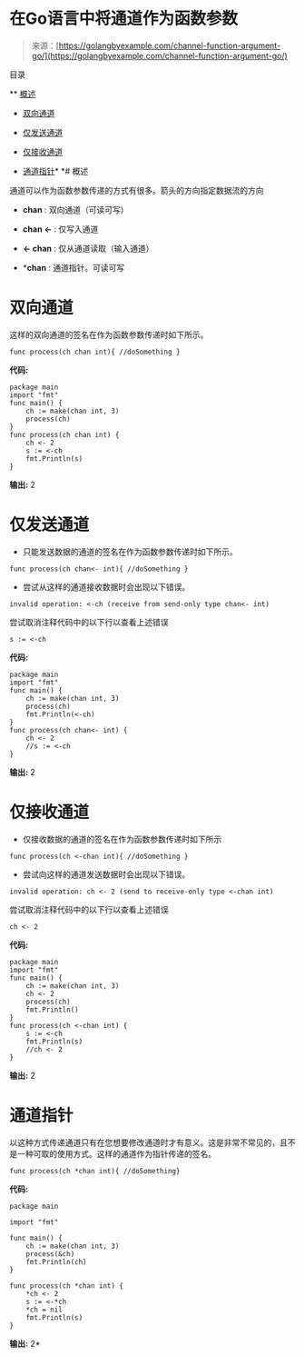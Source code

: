 <!--yml

类别: 未分类

日期: 2024-10-13 06:08:53

-->

# 在Go语言中将通道作为函数参数

> 来源：[https://golangbyexample.com/channel-function-argument-go/](https://golangbyexample.com/channel-function-argument-go/)

目录

**   [概述](#Overview "概述")

+   [双向通道](#Bidirectional_channel "双向通道")

+   [仅发送通道](#Only_Send_Channel "仅发送通道")

+   [仅接收通道](#Only_Receive_Channel "仅接收通道")

+   [通道指针](#Channel_Pointer "通道指针")*  *# 概述

通道可以作为函数参数传递的方式有很多。箭头的方向指定数据流的方向

+   **chan** : 双向通道（可读可写）

+   **chan <-** : 仅写入通道

+   **<- chan** : 仅从通道读取（输入通道）

+   ***chan** : 通道指针。可读可写

# **双向通道**

这样的双向通道的签名在作为函数参数传递时如下所示。

```
func process(ch chan int){ //doSomething }
```

**代码:**

```
package main
import "fmt"
func main() {
    ch := make(chan int, 3)
    process(ch)
}
func process(ch chan int) {
    ch <- 2
    s := <-ch
    fmt.Println(s)
}
```

**输出:** 2

# **仅发送通道**

+   只能发送数据的通道的签名在作为函数参数传递时如下所示。

```
func process(ch chan<- int){ //doSomething }
```

+   尝试从这样的通道接收数据时会出现以下错误。

```
invalid operation: <-ch (receive from send-only type chan<- int)
```

尝试取消注释代码中的以下行以查看上述错误

```
s := <-ch
```

**代码:**

```
package main
import "fmt"
func main() {
    ch := make(chan int, 3)
    process(ch)
    fmt.Println(<-ch)
}
func process(ch chan<- int) {
    ch <- 2
    //s := <-ch
}
```

**输出:** 2

# **仅接收通道**

+   仅接收数据的通道的签名在作为函数参数传递时如下所示

```
func process(ch <-chan int){ //doSomething }
```

+   尝试向这样的通道发送数据时会出现以下错误。

```
invalid operation: ch <- 2 (send to receive-only type <-chan int)
```

尝试取消注释代码中的以下行以查看上述错误

```
ch <- 2
```

**代码:**

```
package main
import "fmt"
func main() {
    ch := make(chan int, 3)
    ch <- 2
    process(ch)
    fmt.Println()
}
func process(ch <-chan int) {
    s := <-ch
    fmt.Println(s)
    //ch <- 2
}
```

**输出:** 2

# **通道指针**

以这种方式传递通道只有在您想要修改通道时才有意义。这是非常不常见的，且不是一种可取的使用方式。这样的通道作为指针传递的签名。

```
func process(ch *chan int){ //doSomething}
```

**代码:**

```
package main

import "fmt"

func main() {
	ch := make(chan int, 3)
	process(&ch)
	fmt.Println(ch)
}

func process(ch *chan int) {
	*ch <- 2
	s := <-*ch
	*ch = nil
	fmt.Println(s)
} 
```

**输出:** 2*
